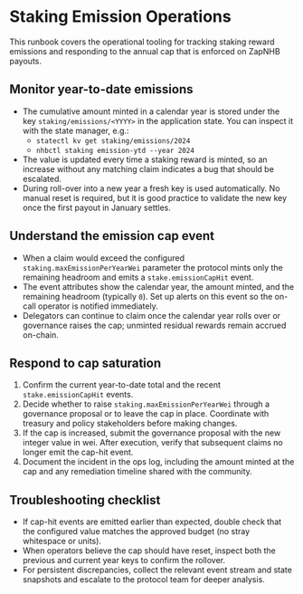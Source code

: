# Staking Emission Operations

This runbook covers the operational tooling for tracking staking reward emissions and responding to the annual cap that is enforced on ZapNHB payouts.

## Monitor year-to-date emissions

* The cumulative amount minted in a calendar year is stored under the key `staking/emissions/<YYYY>` in the application state. You can inspect it with the state manager, e.g.:
  * `statectl kv get staking/emissions/2024`
  * `nhbctl staking emission-ytd --year 2024`
* The value is updated every time a staking reward is minted, so an increase without any matching claim indicates a bug that should be escalated.
* During roll-over into a new year a fresh key is used automatically. No manual reset is required, but it is good practice to validate the new key once the first payout in January settles.

## Understand the emission cap event

* When a claim would exceed the configured `staking.maxEmissionPerYearWei` parameter the protocol mints only the remaining headroom and emits a `stake.emissionCapHit` event.
* The event attributes show the calendar year, the amount minted, and the remaining headroom (typically `0`). Set up alerts on this event so the on-call operator is notified immediately.
* Delegators can continue to claim once the calendar year rolls over or governance raises the cap; unminted residual rewards remain accrued on-chain.

## Respond to cap saturation

1. Confirm the current year-to-date total and the recent `stake.emissionCapHit` events.
2. Decide whether to raise `staking.maxEmissionPerYearWei` through a governance proposal or to leave the cap in place. Coordinate with treasury and policy stakeholders before making changes.
3. If the cap is increased, submit the governance proposal with the new integer value in wei. After execution, verify that subsequent claims no longer emit the cap-hit event.
4. Document the incident in the ops log, including the amount minted at the cap and any remediation timeline shared with the community.

## Troubleshooting checklist

* If cap-hit events are emitted earlier than expected, double check that the configured value matches the approved budget (no stray whitespace or units).
* When operators believe the cap should have reset, inspect both the previous and current year keys to confirm the rollover.
* For persistent discrepancies, collect the relevant event stream and state snapshots and escalate to the protocol team for deeper analysis.
